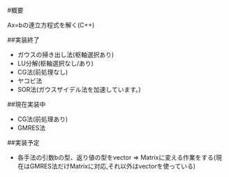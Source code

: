 #概要

Ax=bの連立方程式を解く(C++)

##実装終了

* ガウスの掃き出し法(枢軸選択あり)
* LU分解(枢軸選択なし/あり)
* CG法(前処理なし)
* ヤコビ法
* SOR法(ガウスザイデル法を加速しています。)

##現在実装中

* CG法(前処理あり)
* GMRES法


##実装予定
* 各手法の引数bの型、返り値の型をvector => Matrixに変える作業をする(現在はGMRES法だけMatrixに対応,それ以外はvectorを使っている)

